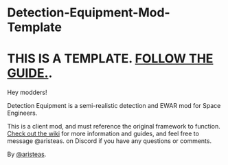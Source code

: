 # Detection-Equipment-Mod-Template
# THIS IS A TEMPLATE. [FOLLOW THE GUIDE.](https://github.com/ari-steas/Detection-Equipment/wiki).

Hey modders!

Detection Equipment is a semi-realistic detection and EWAR mod for Space Engineers.

This is a client mod, and must reference the original framework to function. [Check out the wiki](https://github.com/ari-steas/Detection-Equipment/wiki) for more information and guides, and feel free to message @aristeas. on Discord if you have any questions or comments.

By [@aristeas](https://github.com/ari-steas).
